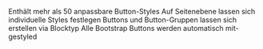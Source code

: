 Enthält mehr als 50 anpassbare Button-Styles
Auf Seitenebene lassen sich individuelle Styles festlegen
Buttons und Button-Gruppen lassen sich erstellen via Blocktyp
Alle Bootstrap Buttons werden automatisch mit-gestyled



